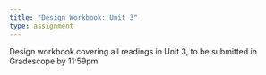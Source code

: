 ```yaml
---
title: "Design Workbook: Unit 3"
type: assignment
---
```

Design workbook covering all readings in Unit 3, to be submitted in Gradescope by 11:59pm.